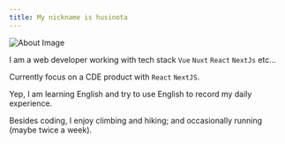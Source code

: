```yaml
---
title: My nickname is husinota
---
```


![About Image](/about.jpg)

I am a web developer working with tech stack `Vue` `Nuxt` `React` `NextJs` etc...

Currently focus on a CDE product with `React` `NextJS`.

Yep, I am learning English and try to use English to record my daily experience.

Besides coding, I enjoy climbing and hiking; and occasionally running (maybe twice a week).
